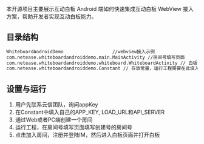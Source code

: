 本开源项目主要展示互动白板 Android 端如何快速集成互动白板 WebView 接入方案，帮助开发者实现互动白板能力。

## 目录结构

```md
WhiteboardAndroidDemo                  //webview接入示例   
com.netease.whiteboardandroiddemo.main.MainActivity //房间号填写页面
com.netease.whiteboardandroiddemo.whiteboard.WhiteboardActivity // 白板页面
com.netease.whiteboardandroiddemo.Constant // 存放常量，运行工程需要在此填入APP_KEY, LOAD_URL和API_SERVER
```

## 设置与运行

1. 用户先联系云信团队，询问appKey
2. 在Constant中填入自己的APP_KEY, LOAD_URL和API_SERVER
3. 通过Web或者PC端创建一个房间
4. 运行工程，在房间号填写页面填写创建号的房间号
5. 点击加入房间，注册并登陆IM，然后进入白板页面并打开白板
